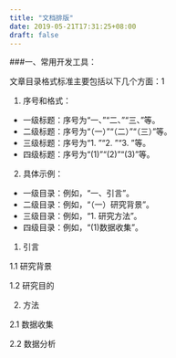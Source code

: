 ```yaml
---
title: "文档排版"
date: 2019-05-21T17:31:25+08:00
draft: false
---
```


###一、常用开发工具：

文章目录格式标准主要包括以下几个方面：1

1. 序号和格式：

- 一级标题：序号为“一、”“二、”“三、”等。
- 二级标题：序号为“（一）”“（二）”“（三）”等。
- 三级标题：序号为“1. ”“2. ”“3. ”等。
- 四级标题：序号为“(1)”“(2)”“(3)”等。

2. 具体示例：

- 一级目录：例如，“一、引言”。
- 二级目录：例如，“（一）研究背景”。
- 三级目录：例如，“1. 研究方法”。
- 四级目录：例如，“(1)数据收集”。

1. 引言

1.1 研究背景

1.2 研究目的

2. 方法

2.1 数据收集

2.2 数据分析






